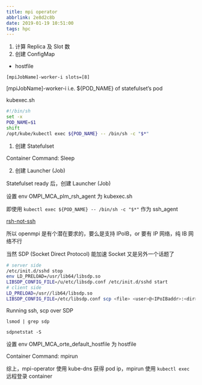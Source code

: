 ```yaml
---
title: mpi operator
abbrlink: 2e8d2c8b
date: 2019-01-19 10:51:00
tags: hpc
---
```


1. 计算 Replica 及 Slot 数
2. 创建 ConfigMap

* hostfile

```
[mpiJobName]-worker-i slots=[8]
```

[mpiJobName]-worker-i i.e. ${POD_NAME} of statefulset’s pod

kubexec.sh

```bash
#!/bin/sh
set -x
POD_NAME=$1
shift
/opt/kube/kubectl exec ${POD_NAME} -- /bin/sh -c "$*"
```

1. 创建 Statefulset

Container Command: Sleep

2. 创建 Launcher (Job)

Statefulset ready 后，创建 Launcher (Job)

设置 env OMPI_MCA_plm_rsh_agent 为 kubexec.sh

即使用 `kubectl exec ${POD_NAME} -- /bin/sh -c "$*"` 作为 ssh_agent

[rsh-not-ssh](https://www.open-mpi.org/faq/?category=rsh#rsh-not-ssh)

所以 openmpi 是有个潜在要求的，要么是支持 IPoIB，or 要有 IP 网络，纯 IB 网络不行

当然 SDP (Socket Direct Protocol) 能加速 Socket 又是另外一个话题了

```bash
# server side
/etc/init.d/sshd stop
env LD_PRELOAD=/usr/lib64/libsdp.so
LIBSDP_CONFIG_FILE=/u/etc/libsdp.conf /etc/init.d/sshd start
# client side
LD_PRELOAD=/usr//lib64/libsdp.so
LIBSDP_CONFIG_FILE=/etc/libsdp.conf scp <file> <user>@<IPoIBaddr>:<dir>
```

Running ssh, scp over SDP

`lsmod | grep sdp`

`sdpnetstat -S`

设置 env OMPI_MCA_orte_default_hostfile 为 hostfile

Container Command: mpirun

综上，mpi-operator 使用 kube-dns 获得 pod ip，mpirun 使用 `kubectl exec` 远程登录 container
